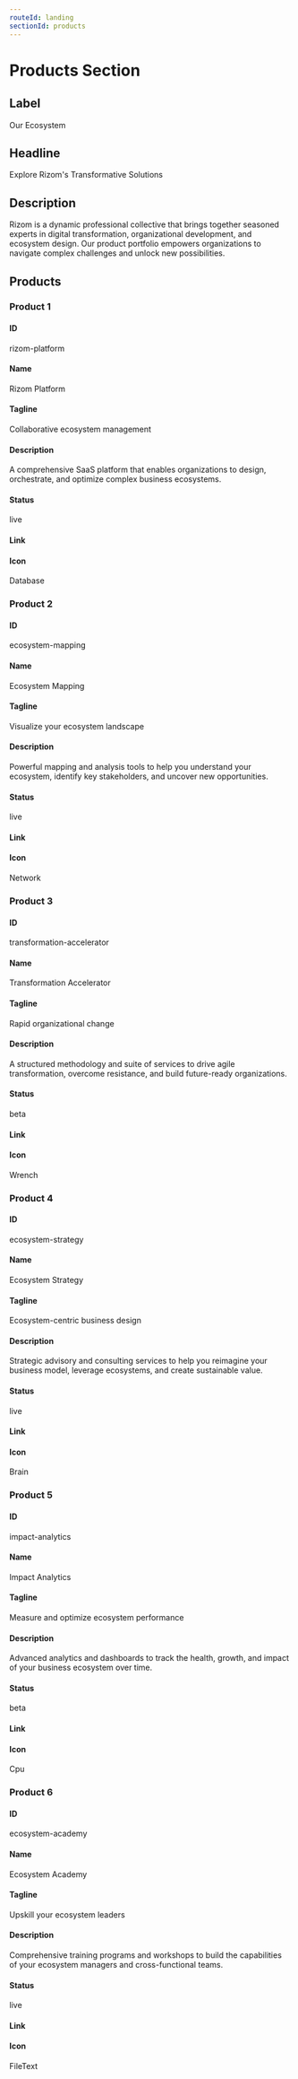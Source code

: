 ```yaml
---
routeId: landing
sectionId: products
---
```


# Products Section

## Label

Our Ecosystem

## Headline

Explore Rizom's Transformative Solutions

## Description

Rizom is a dynamic professional collective that brings together seasoned experts in digital transformation, organizational development, and ecosystem design. Our product portfolio empowers organizations to navigate complex challenges and unlock new possibilities.

## Products

### Product 1

#### ID

rizom-platform

#### Name

Rizom Platform

#### Tagline

Collaborative ecosystem management

#### Description

A comprehensive SaaS platform that enables organizations to design, orchestrate, and optimize complex business ecosystems.

#### Status

live

#### Link

#### Icon

Database

### Product 2

#### ID

ecosystem-mapping

#### Name

Ecosystem Mapping

#### Tagline

Visualize your ecosystem landscape

#### Description

Powerful mapping and analysis tools to help you understand your ecosystem, identify key stakeholders, and uncover new opportunities.

#### Status

live

#### Link

#### Icon

Network

### Product 3

#### ID

transformation-accelerator

#### Name

Transformation Accelerator

#### Tagline

Rapid organizational change

#### Description

A structured methodology and suite of services to drive agile transformation, overcome resistance, and build future-ready organizations.

#### Status

beta

#### Link

#### Icon

Wrench

### Product 4

#### ID

ecosystem-strategy

#### Name

Ecosystem Strategy

#### Tagline

Ecosystem-centric business design

#### Description

Strategic advisory and consulting services to help you reimagine your business model, leverage ecosystems, and create sustainable value.

#### Status

live

#### Link

#### Icon

Brain

### Product 5

#### ID

impact-analytics

#### Name

Impact Analytics

#### Tagline

Measure and optimize ecosystem performance

#### Description

Advanced analytics and dashboards to track the health, growth, and impact of your business ecosystem over time.

#### Status

beta

#### Link

#### Icon

Cpu

### Product 6

#### ID

ecosystem-academy

#### Name

Ecosystem Academy

#### Tagline

Upskill your ecosystem leaders

#### Description

Comprehensive training programs and workshops to build the capabilities of your ecosystem managers and cross-functional teams.

#### Status

live

#### Link

#### Icon

FileText

